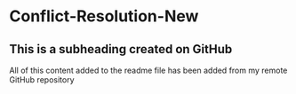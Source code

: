 # Conflict-Resolution-New
## This is a subheading created on GitHub
All of this content added to the readme file has been added from my remote GitHub repository
